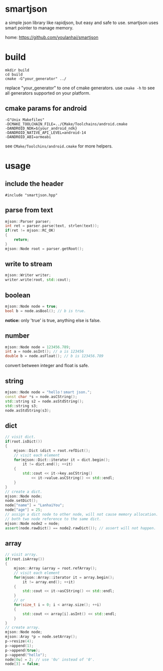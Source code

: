 # smartjson
a simple json library like rapidjson, but easy and safe to use.
smartjson uses smart pointer to manage memory. 

home: https://github.com/youlanhai/smartjson

# build
```
mkdir build
cd build
cmake -G"your_generator" ../
```
replace "your_generator" to one of cmake generators. use `cmake -h` to see all generators supported on your platform.

## cmake params for android
```
-G"Unix Makefiles"
-DCMAKE_TOOLCHAIN_FILE=../CMake/Toolchains/android.cmake
-DANDROID_NDK=${your_android_ndk}
-DANDROID_NATIVE_API_LEVEL=android-14
-DANDROID_ABI=armeabi
```
see `CMake/Toolchins/android.cmake` for more helpers.

# usage
## include the header
`#include "smartjson.hpp"`

## parse from text
```c++
mjson::Parser parser;
int ret = parser.parse(text, strlen(text));
if(ret != mjson::RC_OK)
{
    return;
}
mjson::Node root = parser.getRoot();
```
## write to stream
```c++
mjson::Writer writer;
writer.write(root, std::cout);
```
## boolean
```c++
mjson::Node node = true;
bool b = node.asBool(); // b is true.
```
**notice:** only 'true' is true, anything else is false. 
## number
```c++
mjson::Node node = 123456.789;
int a = node.asInt(); // a is 123456
double b = node.asFloat(); // b is 123456.789
```
convert between integer and float is safe.
## string
```c++
mjson::Node node = "hello！smart json.";
const char *s = node.asCString();
std::string s2 = node.asStdString();
std::string s3;
node.asStdString(s3);
```
## dict
```c++
// visit dict.
if(root.isDict())
{
    mjson::Dict &dict = root.refDict();
    // visit each element
    for(mjson::Dict::iterator it = dict.begin();
        it != dict.end(); ++it)
    {
        std::cout << it->key.asCString()
            << it->value.asCString() << std::endl;
    }
}
// create a dict.
mjson::Node node;
node.setDict();
node["name"] = "LanhaiYou";
node["age"] = 25;
// assign a dict node to other node, will not cause memory allocation.
// both two node reference to the same dict.
mjson::Node node2 = node;
assert(node.rawDict() == node2.rawDict()); // assert will not happen.
```
## array
```c++
// visit array.
if(root.isArray())
{
    mjson::Array &array = root.refArray();
    // visit each element
    for(mjson::Array::iterator it = array.begin();
        it != array.end(); ++it)
    {
        std::cout << it->asCString() << std::endl;
    }
    // or
    for(size_t i = 0; i < array.size(); ++i)
    {
        std::cout << array[i].asInt() << std::endl;
    }
}
// create array.
mjson::Node node;
mjson::Aray *p = node.setArray();
p->resize(4);
p->append(1);
p->append(true);
p->append("hello");
node[0u] = 2; // use '0u' instead of '0'.
node[3] = false;
```

